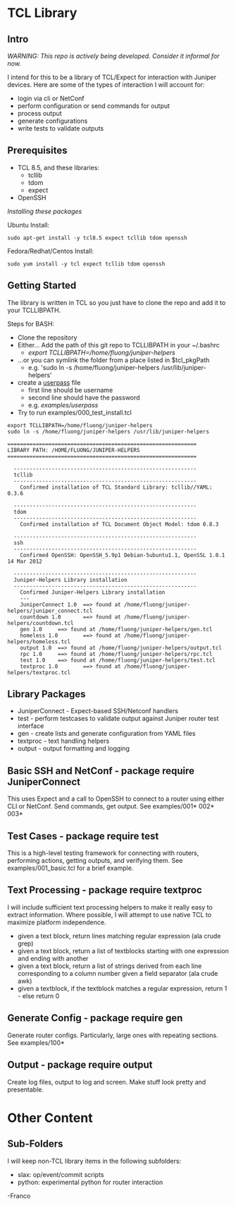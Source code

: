 TCL Library
===========

Intro
-----
_WARNING: This repo is actively being developed.  Consider it informal for now._

I intend for this to be a library of TCL/Expect for interaction with Juniper devices.  Here are some of the types of interaction I will account for:
  - login via cli or NetConf
  - perform configuration or send commands for output
  - process output 
  - generate configurations
  - write tests to validate outputs

Prerequisites
-------------
 - TCL 8.5, and these libraries:
   * tcllib
   * tdom
   * expect 
 - OpenSSH

*Installing these packages*

Ubuntu Install: 

```
sudo apt-get install -y tcl8.5 expect tcllib tdom openssh
```
 
Fedora/Redhat/Centos Install: 

```
sudo yum install -y tcl expect tcllib tdom openssh
```

Getting Started
---------------

The library is written in TCL so you just have to clone the repo and add it to your TCLLIBPATH.

Steps for BASH:
 - Clone the repository
 - Either... Add the path of this git repo to TCLLIBPATH in your ~/.bashrc
   * _export TCLLIBPATH=/home/fluong/juniper-helpers_
 - ...or you can symlink the folder from a place listed in $tcl_pkgPath
   * e.g. 'sudo ln -s /home/fluong/juniper-helpers /usr/lib/juniper-helpers'
 - create a [userpass](https://github.com/francisluong/juniper-helpers/blob/master/examples/userpass) file
   * first line should be username
   * second line should have the password
   * e.g. _examples/userpass_
 - Try to run examples/000_test_install.tcl

```
export TCLLIBPATH=/home/fluong/juniper-helpers
sudo ln -s /home/fluong/juniper-helpers /usr/lib/juniper-helpers
```



```
============================================================
LIBRARY PATH: /HOME/FLUONG/JUNIPER-HELPERS
============================================================

  ----------------------------------------------------------
  tcllib
  ----------------------------------------------------------
    Confirmed installation of TCL Standard Library: tcllib//YAML: 0.3.6

  ----------------------------------------------------------
  tdom
  ----------------------------------------------------------
    Confirmed installation of TCL Document Object Model: tdom 0.8.3

  ----------------------------------------------------------
  ssh
  ----------------------------------------------------------
    Confirmed OpenSSH: OpenSSH_5.9p1 Debian-5ubuntu1.1, OpenSSL 1.0.1 14 Mar 2012

  ----------------------------------------------------------
  Juniper-Helpers Library installation
  ----------------------------------------------------------
    Confirmed Juniper-Helpers Library installation
    ---
    JuniperConnect 1.0  ==> found at /home/fluong/juniper-helpers/juniper_connect.tcl
    countdown 1.0       ==> found at /home/fluong/juniper-helpers/countdown.tcl
    gen 1.0     ==> found at /home/fluong/juniper-helpers/gen.tcl
    homeless 1.0        ==> found at /home/fluong/juniper-helpers/homeless.tcl
    output 1.0  ==> found at /home/fluong/juniper-helpers/output.tcl
    rpc 1.0     ==> found at /home/fluong/juniper-helpers/rpc.tcl
    test 1.0    ==> found at /home/fluong/juniper-helpers/test.tcl
    textproc 1.0        ==> found at /home/fluong/juniper-helpers/textproc.tcl
```

Library Packages
-----------------
 - JuniperConnect - Expect-based SSH/Netconf handlers
 - test - perform testcases to validate output against Juniper router test interface
 - gen - create lists and generate configuration from YAML files
 - textproc - text handling helpers
 - output - output formatting and logging

Basic SSH and NetConf - package require JuniperConnect
--------------------------------------------------------
This uses Expect and a call to OpenSSH to connect to a router using either CLI or NetConf.  Send commands, get output.  See examples/001\* 002\* 003\*

Test Cases - package require test
--------------------------------------
This is a high-level testing framework for connecting with routers, performing actions, getting outputs, and verifying them.  See examples/001_basic.tcl for a brief example.

Text Processing - package require textproc
--------------------------------------------
I will include sufficient text processing helpers to make it really easy to extract information.  Where possible, I will attempt to use native TCL to maximize platform independence.
  - given a text block, return lines matching regular expression (ala crude grep)
  - given a text block, return a list of textblocks starting with one expression and ending with another
  - given a text block, return a list of strings derived from each line corresponding to a column number given a field separator (ala crude awk)
  - given a textblock, if the textblock matches a regular expression, return 1 - else return 0

Generate Config - package require gen
----------------------------------------
Generate router configs.  Particularly, large ones with repeating sections.  See examples/100*

Output - package require output
---------------------------------
Create log files, output to log and screen.  Make stuff look pretty and presentable.


Other Content
=============

Sub-Folders
-----------
I will keep non-TCL library items in the following subfolders:
 - slax: op/event/commit scripts
 - python: experimental python for router interaction

-Franco
